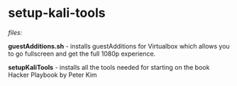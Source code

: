# setup-kali-tools
*files:*

**guestAdditions.sh** - installs guestAdditions for Virtualbox which allows you to go fullscreen and get the full 1080p experience. 

**setupKaliTools** - installs all the tools needed for starting on the book Hacker Playbook by Peter Kim
